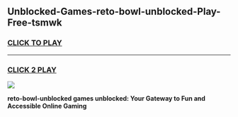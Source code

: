 
## Unblocked-Games-reto-bowl-unblocked-Play-Free-tsmwk
<h3>
<a href="https://premium76.site?title=reto-bowl-unblocked&ref=18A1">CLICK TO PLAY</a></h3>
<hr>

<h3>
<a href="https://premium76.site?title=reto-bowl-unblocked&ref=18A1">CLICK 2 PLAY</a>
  
</h3>

<a href="https://premium76.site?title=reto-bowl-unblocked&ref=18A1"><img src="https://clearcache.store/games.png"></a>


**reto-bowl-unblocked games unblocked: Your Gateway to Fun and Accessible Online Gaming**
